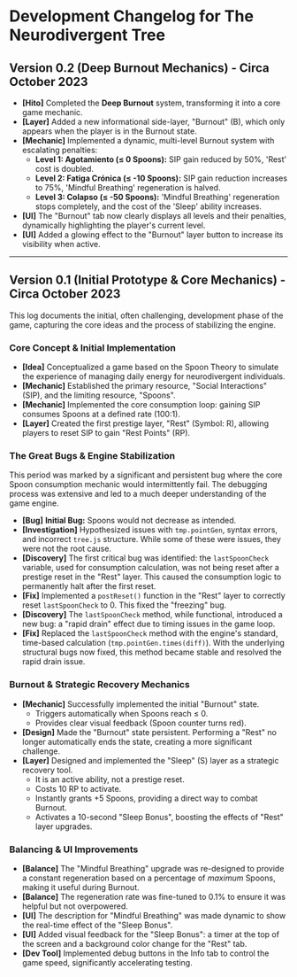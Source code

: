 # Development Changelog for The Neurodivergent Tree

## Version 0.2 (Deep Burnout Mechanics) - Circa October 2023

- **[Hito]** Completed the **Deep Burnout** system, transforming it into a core game mechanic.
- **[Layer]** Added a new informational side-layer, "Burnout" (B), which only appears when the player is in the Burnout state.
- **[Mechanic]** Implemented a dynamic, multi-level Burnout system with escalating penalties:
    -   **Level 1: Agotamiento (≤ 0 Spoons):** SIP gain reduced by 50%, 'Rest' cost is doubled.
    -   **Level 2: Fatiga Crónica (≤ -10 Spoons):** SIP gain reduction increases to 75%, 'Mindful Breathing' regeneration is halved.
    -   **Level 3: Colapso (≤ -50 Spoons):** 'Mindful Breathing' regeneration stops completely, and the cost of the 'Sleep' ability increases.
- **[UI]** The "Burnout" tab now clearly displays all levels and their penalties, dynamically highlighting the player's current level.
- **[UI]** Added a glowing effect to the "Burnout" layer button to increase its visibility when active.

---

## Version 0.1 (Initial Prototype & Core Mechanics) - Circa October 2023

This log documents the initial, often challenging, development phase of the game, capturing the core ideas and the process of stabilizing the engine.

### Core Concept & Initial Implementation

- **[Idea]** Conceptualized a game based on the Spoon Theory to simulate the experience of managing daily energy for neurodivergent individuals.
- **[Mechanic]** Established the primary resource, "Social Interactions" (SIP), and the limiting resource, "Spoons".
- **[Mechanic]** Implemented the core consumption loop: gaining SIP consumes Spoons at a defined rate (100:1).
- **[Layer]** Created the first prestige layer, "Rest" (Symbol: R), allowing players to reset SIP to gain "Rest Points" (RP).

### The Great Bugs & Engine Stabilization

This period was marked by a significant and persistent bug where the core Spoon consumption mechanic would intermittently fail. The debugging process was extensive and led to a much deeper understanding of the game engine.

- **[Bug]** **Initial Bug:** Spoons would not decrease as intended.
- **[Investigation]** Hypothesized issues with `tmp.pointGen`, syntax errors, and incorrect `tree.js` structure. While some of these were issues, they were not the root cause.
- **[Discovery]** The first critical bug was identified: the `lastSpoonCheck` variable, used for consumption calculation, was not being reset after a prestige reset in the "Rest" layer. This caused the consumption logic to permanently halt after the first reset.
- **[Fix]** Implemented a `postReset()` function in the "Rest" layer to correctly reset `lastSpoonCheck` to 0. This fixed the "freezing" bug.
- **[Discovery]** The `lastSpoonCheck` method, while functional, introduced a new bug: a "rapid drain" effect due to timing issues in the game loop.
- **[Fix]** Replaced the `lastSpoonCheck` method with the engine's standard, time-based calculation (`tmp.pointGen.times(diff)`). With the underlying structural bugs now fixed, this method became stable and resolved the rapid drain issue.

### Burnout & Strategic Recovery Mechanics

- **[Mechanic]** Successfully implemented the initial "Burnout" state.
    - Triggers automatically when Spoons reach ≤ 0.
    - Provides clear visual feedback (Spoon counter turns red).
- **[Design]** Made the "Burnout" state persistent. Performing a "Rest" no longer automatically ends the state, creating a more significant challenge.
- **[Layer]** Designed and implemented the "Sleep" (S) layer as a strategic recovery tool.
    - It is an active ability, not a prestige reset.
    - Costs 10 RP to activate.
    - Instantly grants +5 Spoons, providing a direct way to combat Burnout.
    - Activates a 10-second "Sleep Bonus", boosting the effects of "Rest" layer upgrades.

### Balancing & UI Improvements

- **[Balance]** The "Mindful Breathing" upgrade was re-designed to provide a constant regeneration based on a percentage of *maximum* Spoons, making it useful during Burnout.
- **[Balance]** The regeneration rate was fine-tuned to 0.1% to ensure it was helpful but not overpowered.
- **[UI]** The description for "Mindful Breathing" was made dynamic to show the real-time effect of the "Sleep Bonus".
- **[UI]** Added visual feedback for the "Sleep Bonus": a timer at the top of the screen and a background color change for the "Rest" tab.
- **[Dev Tool]** Implemented debug buttons in the Info tab to control the game speed, significantly accelerating testing.
